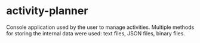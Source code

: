 # activity-planner
Console application used by the user to manage activities. Multiple methods for storing the internal data were used: text files, JSON files, binary files.
